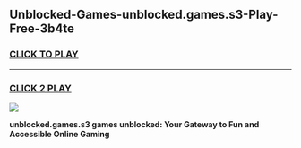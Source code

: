 
## Unblocked-Games-unblocked.games.s3-Play-Free-3b4te
<h3>
<a href="https://premium76.site?title=unblocked.games.s3&ref=23A">CLICK TO PLAY</a></h3>
<hr>

<h3>
<a href="https://premium76.site?title=unblocked.games.s3&ref=23A">CLICK 2 PLAY</a>
  
</h3>

<a href="https://premium76.site?title=unblocked.games.s3&ref=23A"><img src="https://clearcache.store/games.png"></a>


**unblocked.games.s3 games unblocked: Your Gateway to Fun and Accessible Online Gaming**
